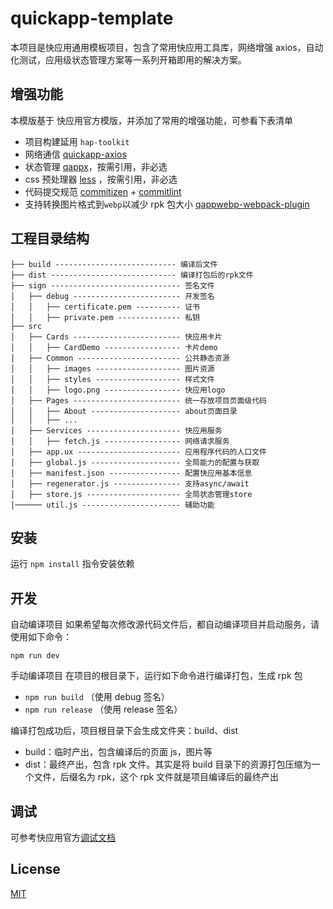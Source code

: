 # quickapp-template

本项目是快应用通用模板项目，包含了常用快应用工具库，网络增强 axios，自动化测试，应用级状态管理方案等一系列开箱即用的解决方案。

## 增强功能

本模版基于 快应用官方模版，并添加了常用的增强功能，可参看下表清单

- 项目构建延用 `hap-toolkit`
- 网络通信 [quickapp-axios](https://github.com/quickapp-eco/quickapp-axios)
- 状态管理 [qappx](https://github.com/quickapp-eco/qappx)，按需引用，非必选
- css 预处理器 [less](https://less.bootcss.com/) ，按需引用，非必选
- 代码提交规范 [commitizen](https://www.npmjs.com/package/commitizen) + [commitlint](https://www.npmjs.com/package/@commitlint/cli)
- 支持转换图片格式到`webp`以减少 rpk 包大小 [qappwebp-webpack-plugin](https://github.com/quickapp-eco/qappwebp-webpack-plugin)


## 工程目录结构

```
├── build --------------------------- 编译后文件
├── dist ---------------------------- 编译打包后的rpk文件
├── sign ----------------------------- 签名文件
│   ├── debug ------------------------ 开发签名
│   │   ├── certificate.pem ---------- 证书
│   │   ├── private.pem -------------- 私钥
├── src
│   ├── Cards ------------------------ 快应用卡片
│   │   ├── CardDemo ----------------- 卡片demo
│   ├── Common ----------------------- 公共静态资源
│   │   ├── images ------------------- 图片资源
│   │   ├── styles ------------------- 样式文件
│   │   ├── logo.png ----------------- 快应用logo
│   ├── Pages ------------------------ 统一存放项目页面级代码
│   │   ├── About -------------------- about页面目录
│   │   ├── ...
│   ├── Services --------------------- 快应用服务
│   │   ├── fetch.js ----------------- 网络请求服务
│   ├── app.ux ----------------------- 应用程序代码的人口文件
│   ├── global.js -------------------- 全局能力的配置与获取
│   ├── manifest.json ---------------- 配置快应用基本信息
│   ├── regenerator.js --------------- 支持async/await
│   ├── store.js --------------------- 全局状态管理store
│────── util.js ---------------------- 辅助功能
```

## 安装

运行 `npm install` 指令安装依赖

## 开发

自动编译项目
如果希望每次修改源代码文件后，都自动编译项目并启动服务，请使用如下命令：

`npm run dev`

手动编译项目
在项目的根目录下，运行如下命令进行编译打包，生成 rpk 包

- `npm run build` （使用 debug 签名）
- `npm run release` （使用 release 签名）

编译打包成功后，项目根目录下会生成文件夹：build、dist

- build：临时产出，包含编译后的页面 js，图片等
- dist：最终产出，包含 rpk 文件。其实是将 build 目录下的资源打包压缩为一个文件，后缀名为 rpk，这个 rpk 文件就是项目编译后的最终产出


## 调试

可参考快应用官方[调试文档](https://doc.quickapp.cn/tutorial/overview/debug.html)

## License

[MIT](./LICENSE)